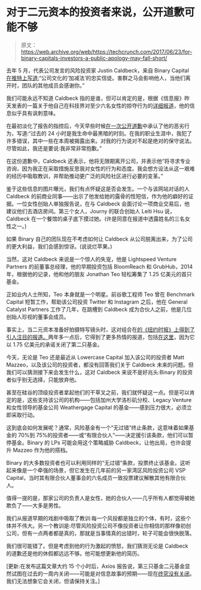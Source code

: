 # 对于二元资本的投资者来说，公开道歉可能不够

> 原文：<https://web.archive.org/web/https://techcrunch.com/2017/06/23/for-binary-capitals-investors-a-public-apology-may-fall-short/>

去年 5 月，代表公司发言的风险投资家 Justin Caldbeck，来自 Binary Capital [在推特上写道:](https://web.archive.org/web/20230406071127/https://twitter.com/caldbeckj/status/734894483771269120)“公司文化的‘加减法’的忠实信徒。害群之马会影响他人，当他们离开时，团队的其他成员会感谢你。”

我们可能永远不知道 Caldbeck 指的是谁，但可以肯定的是，根据《信息报》昨天发表的一篇关于他自己在科技界对至少六名女性的掠夺行为的[详细报道](https://web.archive.org/web/20230406071127/https://www.theinformation.com/silicon-valley-women-tell-of-vcs-unwanted-advances)，他的信息似乎具有讽刺意味。

在最初淡化了报告的指控后，今天早些时候[在一次](https://web.archive.org/web/20230406071127/https://www.theguardian.com/technology/2017/jun/23/justin-caldbeck-sexual-harassment-binary-capital-women-tech)[公开道歉](https://web.archive.org/web/20230406071127/https://www.axios.com/justin-caldbeck-takes-indefinite-leave-of-absence-from-binary-capital-2446988189.html)中承认了他的恶劣行为，写道:“过去的 24 小时是我生命中最黑暗的时刻。在我的职业生涯中，我犯了许多错误，其中一些在本周被揭露出来。对我的行为说对不起是绝对的保守说法。尽管如此，我还是要说:我非常非常抱歉。”

在这份道歉中，Caldbeck 还表示，他将无限期离开公司，并表示他“将寻求专业咨询，因为我正在采取措施反思我对女性的行为和态度。我会想方设法从这一艰难的经历中吸取教训，并帮助推动更广泛的风险社区进行必要的变革。”

鉴于这些信息的图片曝光，我们有点怀疑这是否会发生。一个与该网站对话的人 Caldbeck 的前商业同事——出示了他发给她的露骨的性短信，作为他的癖好的证据。一位女性创始人单独报告说，在与 Caldbeck 会面讨论一项商业交易后，他建议他们去酒店房间。第三个女人，Journy 的联合创始人 Leiti Hsu 说，Caldbeck 在一个餐馆的桌子底下摸过她。(许是同意在报道中透露姓名的三名女性之一。)

如果 Binary 自己的团队现在不考虑如何让 Caldbeck 从公司脱离出来，为了公司的更大利益，我们会感到惊讶。(说说烂苹果。)

当然，这对 Caldbeck 来说是一个惊人的失宠，他是 Lightspeed Venture Partners 的前董事总经理，他的早期投资包括 BloomReach 和 GrubHub，2014 年，根据他的记录，他和他的朋友 Jonathan Teo 轻松筹集了 1.25 亿美元的首只基金。

正如业内人士所知，Teo 本身就是一个明星。前谷歌工程师 Teo 曾在 Benchmark Capital 短暂工作，帮助该公司投资 Twitter 和 Instagram 之后，他在 General Catalyst Partners 工作了几年，在跳槽到 Caldbeck 成为合伙人之前，他是几位创始人珍视的董事会成员。

事实上，当二元资本准备好拍摄特写镜头时，这对组合在[的《纽约时报》上得到了引人注目的报道。](https://web.archive.org/web/20230406071127/https://dealbook.nytimes.com/2014/07/28/new-venture-fund-binary-capital-focuses-on-mission-not-just-metrics)两年多一点后，它得到了更多热情的报道，包括[在这里](https://web.archive.org/web/20230406071127/https://techcrunch.com/2016/08/01/binary-capital/)，因为它以 1.75 亿美元的承诺关闭了第二只基金。

今天，无论是 Teo 还是最近从 Lowercase Capital 加入该公司的投资者 Matt Mazzeo，以及该公司的投资者，都没有回答我们关于 Caldbeck 未来的问题。但我们可以猜测接下来会发生什么，这对 Caldbeck 来说不是好兆头:Binary 的投资者似乎别无选择，只能放弃他。

甚至在硅谷的顶级投资者拿起他们的干草叉之前，我们就怀疑这一点。但是可以肯定的是，这些支持该公司的机构——包括加州大学洛杉矶分校、Legacy Venture 和女性领导的基金公司 Weathergage Capital 的基金——感到压力很大，必须立即采取行动。

这到底会如何发展呢？通常，风险基金有一个“无过错”终止条款，这意味着如果基金的 70%到 75%的投资者——或“有限合伙人”——决定援引该条款，他们可以暂停基金。Binary 的 LPs 可能会用这个策略威胁 Caldbeck，让他出局，也许会提升 Mazzeo 作为他的搭档。

Binary 的大多数投资者也可以利用同样的“无过错”条款，投票终止该基金。这听起来像是一个牵强的场景，但它发生在几年前的另一家湾区风险投资公司 VSP Capital，当时其有限合伙人董事会的六名成员一致投票建议解散其他有限合伙人。

值得一提的是，那家公司的负责人是女性，她的合伙人——几乎所有人都觉得被她欺负了——大多是男性。

我们从报道早期的戏剧中吸取了教训:每一个风投都是独立的个体，有时，这些个体并不伟大。另一个教训是:尽管风险投资公司不像投资者让你相信的那样像初创公司，但有一点两者都是真的，那就是当事情真的出错时，轮子可能会很快脱落。

我们很可能错了。但是考虑到他的行为激起的愤怒，我们猜测无论是 Caldbeck 的道歉还是他的休假都远远不够。他可能想更新他的简历。

[更新:在发布这篇文章大约 15 个小时后，Axios 报告说，第三只基金二元基金显然试图在过去的一周内关闭——可能是对信息故事的预期——现在[终究没有关闭](https://web.archive.org/web/20230406071127/https://www.axios.com/binary-capital-delays-fund-close-in-wake-of-justin-caldbeck-situation-2447500308.html)。我们无法想象它会关闭，但请保持关注。]